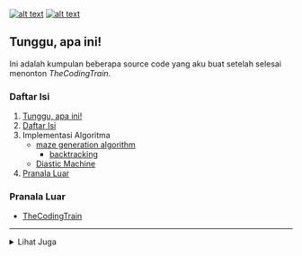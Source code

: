 [![alt text][2.1]][2]
[![alt text][6.1]][6]

## Tunggu, apa ini!
Ini adalah kumpulan beberapa source code yang aku buat setelah selesai menonton <i>TheCodingTrain</i>.

### Daftar Isi
1. [Tunggu, apa ini!](#tunggu+apa+ini)
2. [Daftar Isi](#daftar+isi)
3. Implementasi Algoritma
   - [maze generation algorithm](./algorithm/maze-generator)
      * [backtracking](./algorithm/maze-generator/backtracking.py)
   - [Diastic Machine](./algorithm/diastic-machine.py)
4. [Pranala Luar](#pranala+luar)

### Pranala Luar
 * [TheCodingTrain](https://m.youtube.com/channel/UCvjgXvBlbQiydffZU7m1_aw)

---
<details>
 <summary>Lihat Juga</summary></br>

 * [regex-project-alternation](https://github.com/zevtyardt/regex-project-alternation)
 * [CrosswordGameProject](https://github.com/zevtyardt/CrosswordGameProject)

</details>

[2.1]: http://i.imgur.com/P3YfQoD.png (facebook icon with padding)
[6.1]: http://i.imgur.com/0o48UoR.png (github icon with padding)


[2]: http://www.facebook.com/valxyriee
[6]: http://www.github.com/zevtyardt
